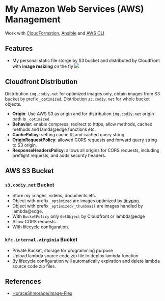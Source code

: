 # My Amazon Web Services (AWS) Management

Work with [CloudFormation](https://docs.aws.amazon.com/AWSCloudFormation/latest/UserGuide/Welcome.html), [Ansible](https://docs.ansible.com/) and [AWS CLI](https://docs.aws.amazon.com/cli/index.html)

## Features

* My personal static file storge by S3 bucket and distributed by Cloudfront with **image resizing** on the fly
![](https://img.codiy.net/repo/aws-playbook/2021-12/29103151.png)

## Cloudfront Distribution

Distribution `img.codiy.net` for optimized images only, obtain images from S3 bucket by prefix `_optimized`.
Distribution `s3.codiy.net` for whole bucket objects.

* **Origin**: Use AWS S3 as origin and for distribution `img.codiy.net` origin path is `_optimized`.
* **Behavior**: enable compress, redirect to https, allow methods, cached methods and lamda@edge functions etc.
* **CachePolicy**: setting cache ttl and cached query string.
* **OriginRequestPolicy**: allowed CORS requests and forward query string to S3 origin.
* **ResponseHeadersPolicy**: allows all origins for CORS requests, including preflight requests, and adds security headers.

## AWS S3 Bucket

### `s3.codiy.net` Bucket

* Store my images, videos, documents etc.
* Object with prefix `_optimized` are images optimized by [tinypng](https://tinypng.com/).
* Object with prefix `_optimized/_thumbnail` are images handled by lambda@edge.
* With `BucketPolicy` only `GetObject` by Cloudfront or lambda@edge
* Allow CORS requests.
* With lifecycle configuration.

### `kfc.internal.virginia` Bucket

* Private Bucket, storage for programming purpose
* Upload lambda source code zip file to deploy lambda function
* By lifecycle configuration will automatically expiration and delete lambda source code zip files.

## References

* [HoraceShmorace/Image-Flex](https://github.com/HoraceShmorace/Image-Flex)

